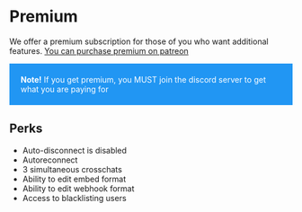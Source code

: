 <style>
.alert {
  padding: 20px;
  background-color: #2196F3;
  color: white;
}
</style>

# Premium

We offer a premium subscription for those of you who want additional features. [You can purchase premium on patreon](https://www.patreon.com/ChatToTwitch/membership)

<div class="alert"> 
  <strong>Note!</strong> If you get premium, you MUST join the discord server to get what you are paying for
</div>

## Perks

- Auto-disconnect is disabled
- Autoreconnect
- 3 simultaneous crosschats
- Ability to edit embed format
- Ability to edit webhook format
- Access to blacklisting users
